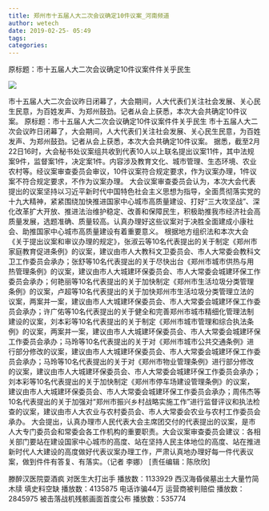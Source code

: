 ```yaml
---
title: 郑州市十五届人大二次会议确定10件议案_河南频道
author: wetech
date: 2019-02-25- 05:49
tags: 
categories: 
---
```

原标题：市十五届人大二次会议确定10件议案件件关乎民生
<!-- more -->
                
<img align="center" border="0" src="http://p2.ifengimg.com/a/2016/0810/204c433878d5cf9size1_w16_h16.png" />
                
            
市十五届人大二次会议昨日闭幕了，大会期间，人大代表们关注社会发展、关心民生民意，为百姓发声、为郑州鼓劲。记者从会上获悉，本次大会共确定10件议案。
原标题：市十五届人大二次会议确定10件议案件件关乎民生
市十五届人大二次会议昨日闭幕了，大会期间，人大代表们关注社会发展、关心民生民意，为百姓发声、为郑州鼓劲。记者从会上获悉，本次大会共确定10件议案。
据悉，截至2月22日16时，大会秘书处议案组共收到代表10人以上联名提出议案11件，其中法规案9件，监督案1件，决定案1件。内容涉及教育文化、城市管理、生态环境、农业农村等。经议案审查委员会审议，10件议案符合规定要求，作为议案办理，1件议案不符合规定要求，不作为议案办理。
大会议案审查委员会认为，本次大会代表提出的议案坚持以习近平新时代中国特色社会主义思想为指导，全面贯彻落实党的十九大精神，紧紧围绕加快推进国家中心城市高质量建设、打好“三大攻坚战”、深化改革扩大开放、推进法治维护稳定、改善和保障民生，积极助推我市经济社会高质量发展，选题准确、质量较高。认真办理好这些议案对于决胜全面建成小康社会、助推国家中心城市高质量建设有着重要意义。
根据地方组织法和本次大会《关于提出议案和审议办理的规定》，张淑云等10名代表提出的关于制定《郑州市家庭教育促进条例》的议案，建议由市人大教科文卫委员会、市人大常委会教科文卫工作委员会承办；张舒等10名代表提出的关于尽快出台《郑州市城市供热与用热管理条例》的议案，建议由市人大城建环保委员会、市人大常委会城建环保工作委员会承办；何艳丽等10名代表提出的关于加快制定《郑州市生活垃圾分类管理条例》的议案，卢超等10名代表提出的关于加快郑州市生活垃圾分类管理立法的议案，两案并一案，建议由市人大城建环保委员会、市人大常委会城建环保工作委员会承办；许广佑等10名代表提出的关于健全和完善郑州市城市精细化管理法制建设的议案，刘本彩等10名代表提出的关于制定《郑州市城市管理和综合执法条例》的议案，两案并一案，建议由市人大城建环保委员会、市人大常委会城建环保工作委员会承办；马玲等10名代表提出的关于对《郑州市城市公共交通条例》进行部分修改的议案，建议由市人大城建环保委员会、市人大常委会城建环保工作委员会承办；马玲等10名代表提出的关于对《郑州市物业管理条例》进行部分修改的议案，建议由市人大城建环保委员会、市人大常委会城建环保工作委员会承办；刘本彩等10名代表提出的关于加快制定《郑州市停车场建设管理条例》的议案，建议由市人大城建环保委员会、市人大常委会城建环保工作委员会承办；周伟杰等10名代表提出的关于加强对“郑州市振兴乡村战略实施工作”进行监督评议和执法检查的议案，建议由市人大农业与农村委员会、市人大常委会农业与农村工作委员会承办。
大会提出，认真办理市人民代表大会主席团交付的代表提出的议案，是市人大专门委员会和常委会各工作机构的重要职责。大会议案审查委员会建议：各相关部门要站在建设国家中心城市的高度、站在坚持人民主体地位的高度、站在推进新时代人大建设的高度做好代表议案办理工作，严肃认真地办理好每一件代表议案，做到件件有答复、有落实。（记者 李娜）
[责任编辑：陈欣欣]
            
滕醉汉医院耍酒疯 对医生大打出手
播放数：1133929
西汉海昏侯墓出土大量竹简木牍 填史料空缺
播放数：4135875
电话诈骗44万 运营商被判赔偿
播放数：2845975
被击落战机残骸画面首度公布
播放数：535774
